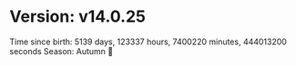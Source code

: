 # Version: v14.0.25
Time since birth: 5139 days, 123337 hours, 7400220 minutes, 444013200 seconds
Season: Autumn 🍁
